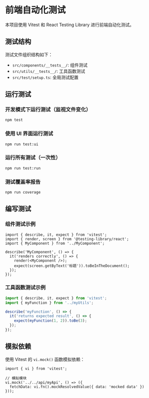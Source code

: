 # 前端自动化测试

本项目使用 Vitest 和 React Testing Library 进行前端自动化测试。

## 测试结构

测试文件组织结构如下：

- `src/components/__tests__/`: 组件测试
- `src/utils/__tests__/`: 工具函数测试
- `src/test/setup.ts`: 全局测试配置

## 运行测试

### 开发模式下运行测试（监视文件变化）

```bash
npm test
```

### 使用 UI 界面运行测试

```bash
npm run test:ui
```

### 运行所有测试（一次性）

```bash
npm run test:run
```

### 测试覆盖率报告

```bash
npm run coverage
```

## 编写测试

### 组件测试示例

```tsx
import { describe, it, expect } from 'vitest';
import { render, screen } from '@testing-library/react';
import { MyComponent } from '../MyComponent';

describe('MyComponent', () => {
  it('renders correctly', () => {
    render(<MyComponent />);
    expect(screen.getByText('标题')).toBeInTheDocument();
  });
});
```

### 工具函数测试示例

```ts
import { describe, it, expect } from 'vitest';
import { myFunction } from '../myUtils';

describe('myFunction', () => {
  it('returns expected result', () => {
    expect(myFunction(1, 2)).toBe(3);
  });
});
```

## 模拟依赖

使用 Vitest 的 `vi.mock()` 函数模拟依赖：

```tsx
import { vi } from 'vitest';

// 模拟模块
vi.mock('../../api/myApi', () => ({
  fetchData: vi.fn().mockResolvedValue({ data: 'mocked data' })
}));
``` 